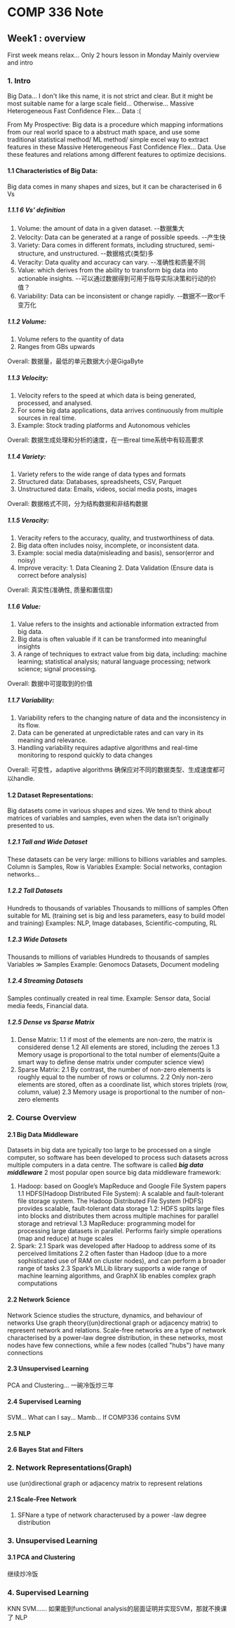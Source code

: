 # COMP 336 Note

## Week1 : overview
First week means relax...
Only 2 hours lesson in Monday
Mainly overview and intro


### 1. Intro 
Big Data... I don't like this name, it is not strict and clear.
But it might be most suitable name for a large scale field...
Otherwise...
Massive Heterogeneous Fast Confidence Flex... Data :(

From My Prospective:
Big data is a procedure which mapping informations from our real world space to a abstruct math space, and use some traditional statistical method/ ML method/ simple excel way to extract  features in these Massive Heterogeneous Fast Confidence Flex... Data. Use these features and relations among different features to optimize decisions.
#### 1.1 Characteristics of Big Data:
Big data comes in many shapes and sizes, but it can be characterised in 6 Vs
##### 1.1.1 6 Vs' definition
1. Volume: the amount of data in a given dataset. --数据集大
2. Velocity: Data can be generated at a range of possible speeds. --产生快
3. Variety: Dara comes in different formats, including structured, semi-structure, and unstructured. --数据格式(类型)多
4. Veracity: Data quality and accuracy can vary. --准确性和质量不同
5. Value: which derives from the ability to transform big data into actionable insights. --可以通过数据得到可用于指导实际决策和行动的价值？
6. Variability: Data can be inconsistent or change rapidly. --数据不一致or千变万化
##### 1.1.2 Volume:
1. Volume refers to the quantity of data
2. Ranges from GBs upwards

Overall: 数据量，最低的单元数据大小是GigaByte

##### 1.1.3 Velocity:
1. Velocity refers to the speed at which data is being generated, processed, and analysed.
2. For some big data applications, data arrives continuously from multiple sources in real time.
3. Example: Stock trading platforms and Autonomous vehicles

Overall: 数据生成处理和分析的速度，在一些real time系统中有较高要求

##### 1.1.4 Variety:
1. Variety refers to the wide range of data types and formats
2. Structured data: Databases, spreadsheets, CSV, Parquet
3. Unstructured data: Emails, videos, social media posts, images

Overall: 数据格式不同，分为结构数据和非结构数据

##### 1.1.5 Veracity:
1. Veracity refers to the accuracy, quality, and trustworthiness of data.
2. Big data often includes noisy, incomplete, or inconsistent data.
3. Example: social media data(misleading and basis), sensor(error and noisy)
4. Improve veracity: 1. Data Cleaning 2. Data Validation (Ensure data is correct before analysis)

Overall: 真实性(准确性, 质量和置信度)

##### 1.1.6 Value:
1. Value refers to the insights and actionable information extracted from big data.
2. Big data is often valuable if it can be transformed into meaningful insights
3. A range of techniques to extract value from big data, including: machine learning; statistical analysis; natural language processing; network science; signal processing.

Overall: 数据中可提取到的价值

##### 1.1.7 Variability:
1. Variability refers to the changing nature of data and the inconsistency in its flow.
2. Data can be generated at unpredictable rates and can vary in its meaning and relevance.
3. Handling variability requires adaptive algorithms and real-time monitoring to respond quickly to data changes

Overall: 可变性，adaptive algorithms 确保应对不同的数据类型、生成速度都可以handle.

#### 1.2 Dataset Representations:
Big datasets come in various shapes and sizes. We tend to think about matrices of variables and samples, even when the data isn’t originally presented to us.
##### 1.2.1 Tall and Wide Dataset
These datasets can be very large: millions to billions variables and samples.
Column is Samples, Row is Variables
Example: Social networks, contagion networks...

##### 1.2.2 Tall Datasets
Hundreds to thousands of variables
Thousands to milllions of samples
Often suitable for ML (training set is big and less parameters, easy to build model and training)
Examples: NLP, Image databases, Scientific-computing, RL

##### 1.2.3 Wide Datasets
Thousands to millions of variables
Hundreds to thousands of samples
Variables $\gg$ Samples
Example: Genomocs Datasets, Document modeling

##### 1.2.4 Streaming Datasets
Samples continually created in real time.
Example: Sensor data, Social media feeds, Financial data.

##### 1.2.5 Dense vs Sparse Matrix
1. Dense Matrix:
   1.1 if most of the elements are non-zero, the matrix is considered dense
   1.2 All elements are stored, including the zeroes
   1.3 Memory usage is proportional to the total number of elements(Quite a smart way to define dense matrix under computer science view)
2. Sparse Matrix:
   2.1 By contrast, the number of non-zero elements is roughly equal to the number of rows or columns.
   2.2 Only non-zero elements are stored, often as a coordinate list, which stores triplets (row, column, value)
   2.3 Memory usage is proportional to the number of non-zero elements

### 2. Course Overview
#### 2.1 Big Data Middleware
Datasets in big data are typically too large to be processed on a single computer, so software has been developed to process such datasets across multiple computers in a data centre. The software is called _**big data middleware**_
2 most popular open source big data middleware framework:
1. Hadoop: based on Google’s MapReduce and Google File System papers
   1.1 HDFS(Hadoop Distributed File System): A scalable and fault-tolerant file storage system. The Hadoop Distributed File System (HDFS) provides scalable, fault-tolerant data storage
   1.2: HDFS splits large files into blocks and distributes them across multiple machines for parallel storage and retrieval
   1.3 MapReduce:  programming model for processing large datasets in parallel. Performs fairly simple operations (map and reduce) at huge scales
2. Spark:
   2.1 Spark was developed after Hadoop to address some of its perceived limitations
   2.2 often faster than Hadoop (due to a more sophisticated use of RAM on cluster nodes), and can perform a broader range of tasks
   2.3 Spark’s MLLib library supports a wide range of machine learning algorithms, and GraphX lib enables complex graph computations
#### 2.2 Network Science
Network Science studies the structure, dynamics, and behaviour of networks
Use graph theory((un)directional graph or adjacency matrix) to represent network and relations.
Scale-free networks are a type of network characterised by a power-law degree distribution, in these networks, most nodes have few connections, while a few nodes (called "hubs") have many connections
#### 2.3 Unsupervised Learning
PCA and Clustering...
一碗冷饭炒三年
#### 2.4 Supervised Learning
SVM...
What can I say...
Mamb...
If COMP336 contains SVM 
#### 2.5 NLP

#### 2.6 Bayes Stat and Filters




### 2. Network Representations(Graph)
use (un)directional graph or adjacency matrix to represent relations
#### 2.1 Scale-Free Network
1. SFNare a type of network characterused by a power -law degree distribution

### 3. Unsupervised Learning
#### 3.1 PCA and Clustering
继续炒冷饭

### 4. Supervised Learning
KNN SVM......
如果能到functional analysis的层面证明并实现SVM，那就不换课了
NLP






